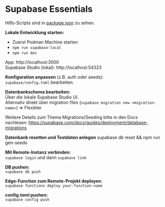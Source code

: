 # Supabase Essentials
Hilfs-Scripts sind in [package.json](./package.json) zu sehen.

**Lokale Entwicklung starten:**
- Zuerst Podman Machine starten
- `npm run supabase-local`
- `npm run dev`

App: http://localhost:3000 \
Supabase Studio (lokal): http://localhost:54323

**Konfiguration anpassen** (z.B. auth oder seeds): \
`supabase/config.toml` bearbeiten.

**Datenbankschema bearbeiten:** \
Über die lokale Supabase Studio UI. \
Alternativ direkt über migration files (`supabase migration new <migration-name>`) => Flexibler

Weitere Details zum Thema Migrations/Seeding bitte in den Docs nachlesen: https://supabase.com/docs/guides/deployment/database-migrations

**Datenbank resetten und Testdaten anlegen**
supabase db reset && npm run gen-seeds

**Mit Remote-Instanz verbinden:** \
`supabase login` und dann `supabase link`

**DB pushen:** \
`supabase db push`

**Edge-Function zum Remote-Projekt deployen**: \
`supabase functions deploy your-function-name`

**config.toml pushen:** \
`supabase config push`
